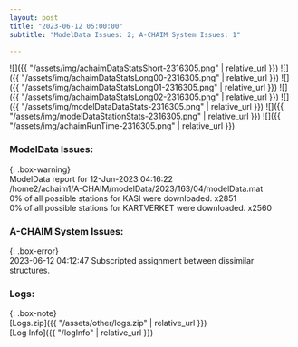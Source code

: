 ```yaml
---
layout: post
title: "2023-06-12 05:00:00"
subtitle: "ModelData Issues: 2; A-CHAIM System Issues: 1"

---
```


![]({{ "/assets/img/achaimDataStatsShort-2316305.png" | relative_url }})
![]({{ "/assets/img/achaimDataStatsLong00-2316305.png" | relative_url }})
![]({{ "/assets/img/achaimDataStatsLong01-2316305.png" | relative_url }})
![]({{ "/assets/img/achaimDataStatsLong02-2316305.png" | relative_url }})
![]({{ "/assets/img/modelDataDataStats-2316305.png" | relative_url }})
![]({{ "/assets/img/modelDataStationStats-2316305.png" | relative_url }})
![]({{ "/assets/img/achaimRunTime-2316305.png" | relative_url }})


### ModelData Issues:  
  
{: .box-warning}  
 ModelData report for 12-Jun-2023 04:16:22   
 /home2/achaim1/A-CHAIM/modelData/2023/163/04/modelData.mat   
 0% of all possible stations for KASI were downloaded. x2851   
 0% of all possible stations for KARTVERKET were downloaded. x2560   
  
### A-CHAIM System Issues:  
  
{: .box-error}  
2023-06-12 04:12:47 Subscripted assignment between dissimilar structures.  

### Logs:  
  
{: .box-note}  
[Logs.zip]({{ "/assets/other/logs.zip" | relative_url }})  
[Log Info]({{ "/logInfo" | relative_url }})  
